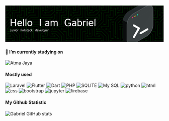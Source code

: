![Header](./image/github-header-image.png)

<!--
**gbrl-mar/gbrl-mar** is a ✨ _special_ ✨ repository because its `README.md` (this file) appears on your GitHub profile.

Here are some ideas to get you started:

- 🔭 I’m currently working on ...
- 🌱 I’m currently learning ...
- 👯 I’m looking to collaborate on ...
- 🤔 I’m looking for help with ...
- 💬 Ask me about ...
- 📫 How to reach me: ...
- 😄 Pronouns: ...
- ⚡ Fun fact: ...
-->
#### 🔭 I’m currently studying on
![Atma Jaya](https://logo.uajy.ac.id/wp-content/uploads/2021/08/UAJY-LOGO-UNIV.-HORIZONTAL-STACK-UP_-01.png)


#### Mostly used
![Laravel](https://img.shields.io/badge/Laravel-FF2D20?style=for-the-badge&logo=laravel&logoColor=white) ![Flutter](https://img.shields.io/badge/Flutter-02569B?style=for-the-badge&logo=flutter&logoColor=white) ![Dart](https://img.shields.io/badge/Dart-0175C2?style=for-the-badge&logo=dart&logoColor=white) ![PHP](https://img.shields.io/badge/phpmyadmin-6C78AF?style=for-the-badge&logo=phpmyadmin&logoColor=white) ![SQLITE](https://img.shields.io/badge/Sqlite-003B57?style=for-the-badge&logo=sqlite&logoColor=white) ![My SQL](https://img.shields.io/badge/MySQL-005C84?style=for-the-badge&logo=mysql&logoColor=white) ![python](https://img.shields.io/badge/Python-FFD43B?style=for-the-badge&logo=python&logoColor=blue) ![html](https://img.shields.io/badge/HTML5-E34F26?style=for-the-badge&logo=html5&logoColor=white) ![css](https://img.shields.io/badge/CSS3-1572B6?style=for-the-badge&logo=css3&logoColor=white) ![bootstrap](https://img.shields.io/badge/Bootstrap-563D7C?style=for-the-badge&logo=bootstrap&logoColor=white) ![jupyter](https://img.shields.io/badge/Jupyter-F37626.svg?&style=for-the-badge&logo=Jupyter&logoColor=white) ![firebase](https://img.shields.io/badge/firebase-ffca28?style=for-the-badge&logo=firebase&logoColor=black)


#### My Github Statistic
![Gabriel GitHub stats](https://github-readme-stats.vercel.app/api?username=gbrl-mar&show_icons=true&theme=radical)